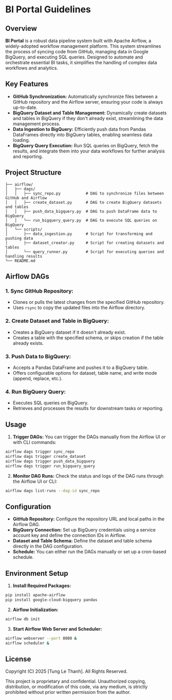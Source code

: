 # BI Portal Guidelines
## Overview
**BI Portal** is a robust data pipeline system built with Apache Airflow, a widely-adopted workflow management platform. This system streamlines the process of syncing code from GitHub, managing data in Google BigQuery, and executing SQL queries. Designed to automate and orchestrate essential BI tasks, it simplifies the handling of complex data workflows and analytics.

## Key Features
- **GitHub Synchronization:** Automatically synchronize files between a GitHub repository and the Airflow server, ensuring your code is always up-to-date.
- **BigQuery Dataset and Table Management:** Dynamically create datasets and tables in BigQuery if they don't already exist, streamlining the data management process.
- **Data Ingestion to BigQuery:** Efficiently push data from Pandas DataFrames directly into BigQuery tables, enabling seamless data loading.
- **BigQuery Query Execution:** Run SQL queries on BigQuery, fetch the results, and integrate them into your data workflows for further analysis and reporting.

## Project Structure
```
├── airflow/
│   ├── dags/
│   │   ├── sync_repo.py           # DAG to synchronize files between GitHub and Airflow
│   │   ├── create_dataset.py      # DAG to create BigQuery datasets and tables
│   │   ├── push_data_bigquery.py  # DAG to push DataFrame data to BigQuery
│   │   └── run_bigquery_query.py  # DAG to execute SQL queries on BigQuery
│   └── scripts/
│       ├── data_ingestion.py      # Script for transforming and pushing data
│       ├── dataset_creator.py     # Script for creating datasets and tables
│       └── query_runner.py        # Script for executing queries and handling results
└── README.md
```

## Airflow DAGs
### 1. Sync GitHub Repository:

- Clones or pulls the latest changes from the specified GitHub repository.
- Uses `rsync` to copy the updated files into the Airflow directory.

### 2. Create Dataset and Table in BigQuery:
- Creates a BigQuery dataset if it doesn't already exist.
- Creates a table with the specified schema, or skips creation if the table already exists.

### 3. Push Data to BigQuery:
- Accepts a Pandas DataFrame and pushes it to a BigQuery table.
- Offers configurable options for dataset, table name, and write mode (append, replace, etc.).

### 4. Run BigQuery Query:
- Executes SQL queries on BigQuery.
- Retrieves and processes the results for downstream tasks or reporting.

## Usage
1. **Trigger DAGs:** You can trigger the DAGs manually from the Airflow UI or with CLI commands:
```bash
airflow dags trigger sync_repo
airflow dags trigger create_dataset
airflow dags trigger push_data_bigquery
airflow dags trigger run_bigquery_query
```

2. **Monitor DAG Runs:** Check the status and logs of the DAG runs through the Airflow UI or CLI:
```bash 
airflow dags list-runs --dag-id sync_repo
```

## Configuration
- **GitHub Repository:** Configure the repository URL and local paths in the Airflow DAG.
- **BigQuery Connection:** Set up BigQuery credentials using a service account key and define the connection IDs in Airflow.
- **Dataset and Table Schema:** Define the dataset and table schema directly in the DAG configuration.
- **Schedule:** You can either run the DAGs manually or set up a cron-based schedule.

## Environment Setup
1. **Install Required Packages:**
```bash 
pip install apache-airflow
pip install google-cloud-bigquery pandas
```

2. **Airflow Initialization:**
```bash 
airflow db init
```

3. **Start Airflow Web Server and Scheduler:**
```bash 
airflow webserver --port 8080 &
airflow scheduler &
```

## License
Copyright (C) 2025 [Tung Le Thanh]. All Rights Reserved.

This project is proprietary and confidential. Unauthorized copying, distribution, or modification of this code, via any medium, is strictly prohibited without prior written permission from the author.
